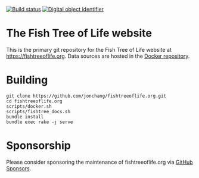 [![Build status](https://github.com/jonchang/fishtreeoflife.org/workflows/Jekyll%20site%20CI/badge.svg)](https://github.com/jonchang/fishtreeoflife.org/actions)
[![Digital object identifier](https://zenodo.org/badge/DOI/10.1111/2041-210x.13182.svg)](https://doi.org/10.1111/2041-210x.13182)


# The Fish Tree of Life website

This is the primary git repository for the Fish Tree of Life website at https://fishtreeoflife.org. Data sources are hosted in the [Docker repository](https://github.com/jonchang/fishtreeoflife-docker).

# Building

```
git clone https://github.com/jonchang/fishtreeoflife.org.git
cd fishtreeoflife.org
scripts/docker.sh
scripts/fishtree_docs.sh
bundle install
bundle exec rake -j serve
```

# Sponsorship

Please consider sponsoring the maintenance of fishtreeoflife.org via [GitHub Sponsors](https://github.com/sponsors/jonchang).
